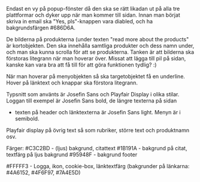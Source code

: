 Endast en vy på popup-fönster då den ska se rätt likadan ut på alla tre plattformar och dyker upp när man kommer till sidan.
Innan man börjat skriva in email ska "Yes, pls"-knappen vara diabled, och ha bakgrundsfärgen #686D6A.

De bilderna på produkterna (under texten "read more about the products" är kortobjekten. Den ska innehålla samtliga produkter och dess namn under, 
och man ska kunna scrolla för att se produkterna. Tanken är att bilderna ska förstoras litegrann när man hoverar över. Missat att lägga till pil på sidan, kanske kan vara bra att få till för att göra funktionen tydlig? :)

När man hoverar på menyobjekten så ska targetobjektet få en underline. Hover på länktext och knappar ska förstora litegrann.

Typsnitt som använts är Josefin Sans och Playfair Display i olika stilar. Loggan till exempel är Josefin Sans bold, de längre texterna på sidan 
+ texten på header och länktexterna är Josefin Sans light. Menyn är i semibold.

Playfair display på övrig text så som rubriker, större text och produktnamn osv.

Färger: 
#C3C2BD - (ljus) bakgrund, citattext
#1B191A - bakgrund på citat, textfärg på ljus bakgrund
#95948F - bakgrund footer

#FFFFF3 - Logga, ikon, cookie-box, länktextfärg (bakgrunder på länkarna: #4A6152, #4F6F97,  #7A4E5D)


